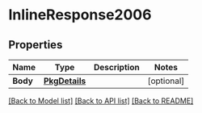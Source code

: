 # InlineResponse2006

## Properties

Name | Type | Description | Notes
------------ | ------------- | ------------- | -------------
**Body** | [**PkgDetails**](pkgDetails.md) |  | [optional] 

[[Back to Model list]](../README.md#documentation-for-models) [[Back to API list]](../README.md#documentation-for-api-endpoints) [[Back to README]](../README.md)


